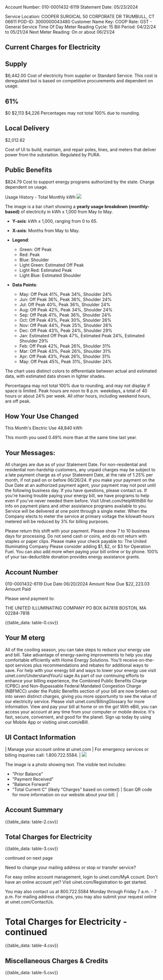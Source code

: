Account Number: 010-0001432-6119
Statement Date: 05/23/2024

Service Location:
COOPER SURGICAL 50 CORPORATE DR TRUMBULL, CT 06611
POD-ID: 3000000043480
Customer Name Key: COOP
Rate: GST - General Service Time Of Day
Meter Reading Cycle: 15
Bill Period: 04/22/24 to 05/21/24
Next Meter Reading: On or about 06/21/24

## Current Charges for Electricity

## Supply

\$6,442.00
Cost of electricity from supplier or Standard Service. This cost is deregulated but is based on competitive procurements and dependent on usage.

## 61\%

\$0 \$2,113 \$4,226
Percentages may not total $100 \%$ due to rounding.

## Local Delivery

\$2,012.62

Cost of UI to build, maintain, and repair poles, lines, and meters that deliver power from the substation. Regulated by PURA.

## Public Benefits

\$824.79
Cost to support energy programs authorized by the state. Charge dependent on usage.

Usage History - Total Monthly kWh
![](images/img-0.jpeg)

The image is a bar chart showing a **yearly usage breakdown (monthly-based)** of electricity in kWh x 1,000 from May to May. 

- **Y-axis**: kWh x 1,000, ranging from 0 to 65.
- **X-axis**: Months from May to May.
- **Legend**:
  - Green: Off Peak
  - Red: Peak
  - Blue: Shoulder
  - Light Green: Estimated Off Peak
  - Light Red: Estimated Peak
  - Light Blue: Estimated Shoulder

- **Data Points**:
  - May: Off Peak 41%, Peak 34%, Shoulder 24%
  - Jun: Off Peak 36%, Peak 36%, Shoulder 24%
  - Jul: Off Peak 40%, Peak 36%, Shoulder 24%
  - Aug: Off Peak 42%, Peak 34%, Shoulder 24%
  - Sep: Off Peak 41%, Peak 36%, Shoulder 24%
  - Oct: Off Peak 43%, Peak 30%, Shoulder 26%
  - Nov: Off Peak 44%, Peak 25%, Shoulder 26%
  - Dec: Off Peak 43%, Peak 24%, Shoulder 29%
  - Jan: Estimated Off Peak 47%, Estimated Peak 24%, Estimated Shoulder 29%
  - Feb: Off Peak 42%, Peak 26%, Shoulder 31%
  - Mar: Off Peak 43%, Peak 26%, Shoulder 31%
  - Apr: Off Peak 43%, Peak 26%, Shoulder 31%
  - May: Off Peak 45%, Peak 31%, Shoulder 24%

The chart uses distinct colors to differentiate between actual and estimated data, with estimated data shown in lighter shades.

Percentagea may not total $100 \%$ due to rounding, and may not display if space is limited. Peak hours are noon to 8 p.m. weekdays, a total of 40 hours or about $24 \%$ per week. All other hours, including weekend hours, are off peak.

## How Your Use Changed

This Month's Electric Use 48,840 kWh

This month you used $0.49 \%$ more than at the same time last year.

## Your Messages:

All charges are due as of your Statement Date. For non-residential and residential non-hardship customers, any unpaid charges may be subject to a late payment charge as of your Statement Date, at the rate of $1.25 \%$ per month, if not paid on or before 06/26/24. If you make your payment on the Due Date at an authorized payment agent, your payment may not post until the following business day. If you have questions, please contact us.
If you're having trouble paying your energy bill, we have programs to help even if you've never needed them before. Visit Ulnet.com/HelpWithBill for info on payment plans and other assistance programs available to you.
Service will be delivered at one point through a single meter. When the Company elects to meter the service at primary voltage the kilowatt-hours metered will be reduced by $3 \%$ for billing purposes.

Please return this shift with your payment. Please show 7 to 10 business days for processing. Do not send cash or coins, and do not return with staples or paper clips. Please make your check payable to:
The United Illuminating Company
Please consider adding $\$ 1, \$ 2$, or $\$ 3$ for Operation Fuel. You can also add more when paying your bill online or by phone. $100 \%$ of your tax-deductible donation provides energy assistance grants.

## Account Number

010-0001432-6119
Due Date
06/20/2024
Amount Now Due
$\$ 22,223.03$
Amount Paid

Please send payment to:

THE UNITED ILLUMINATING COMPANY
PO BOX 847818
BOSTON, MA 02284-7818

{{table_data: table-0.csv}}

## Your M eterg

All of the cooiling season, you can take steps to reduce your energy use and bill. Take advantage of energy-saving improvements to help you stay comfortable efficiently with Home Energy Solutions. You'll receive on-the-spot services plus recommendations and rebates for additional ways to save. For help with your energy bill and ways to lower your energy use visit
uinet.com/UnderstandYourU sage
As part of our continuing efforts to enhance your billing experience, the Combined Public Benefits Charge (CPBC) and Non-Bypassable Federal Mandated Congestion Charge (NBFMCC) under the Public Benefits section of your bill are now broken out into seven distinct charges, giving you more opportunity to see the value of our electricity service. Please visit
uinet.com/BillingGlossary for more information.
View and pay your bill at home or on the go! With eBill, you can access your account at any time from your computer or mobile device. It's fast, secure, convenient, and good for the planet. Sign up today by using our Mobile App or visiting uinet.com/eBill.

## UI Contact Information

| Manage your account online at uinet.com | For emergency services or billing inquiries call: $1.800 .722 .5584$. | ![](images/img-1.jpeg)

The image is a photo showing text. The visible text includes:

- "Prior Balance"
- "Payment Received"
- "Balance Forward"
- "Total Current C" (likely "Charges" based on context) | Scan QR code for more information on our website about your bill. |

## Account Summary

{{table_data: table-2.csv}}

## Total Charges for Electricity

{{table_data: table-3.csv}}

continued on next page

Need to change your mailing address or stop or transfer service?

For easy online account management, login to uinet.com/MyA ccount. Don't have an online account yet? Visit uinet.com/Registration to get started.

You may also contact us at 800.722.5584 Monday through Friday 7 a.m. - 7 p.m.
For mailing address changes, you may also submit your request online at uinet.com/ContactUs.

# Total Charges for Electricity - continued 

{{table_data: table-4.csv}}

## Miscellaneous Charges \& Credits

{{table_data: table-5.csv}}




